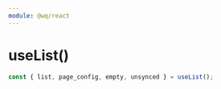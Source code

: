 ```yaml
---
module: @wq/react
---
```


# useList()


```js
const { list, page_config, empty, unsynced } = useList();
```
